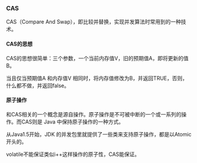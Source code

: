 ### CAS

CAS（Compare And Swap），即比较并替换，实现并发算法时常用到的一种技术。

#### CAS的思想

CAS的思想很简单：三个参数，一个当前内存值V，旧的预期值A，即将更新的值B。

当且仅当预期值A 和内存值V 相同时，将内存值修改为B，并返回TRUE，否则，什么都不做，并返回false。

#### 原子操作

和CAS相关的一个概念是源自操作。原子操作是不可被中断的一个或一系列的操作。而CAS则是 Java 中保持原子操作的一种方式。

从Java1.5开始，JDK 的并发包里就提供了一些类来支持原子操作，都是以Atomic开头的。

volatile不能保证类似i++这样操作的原子性，CAS能保证。